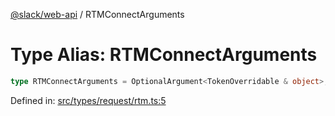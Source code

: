 [@slack/web-api](../index.md) / RTMConnectArguments

# Type Alias: RTMConnectArguments

```ts
type RTMConnectArguments = OptionalArgument<TokenOverridable & object>;
```

Defined in: [src/types/request/rtm.ts:5](https://github.com/slackapi/node-slack-sdk/blob/main/packages/web-api/src/types/request/rtm.ts#L5)
